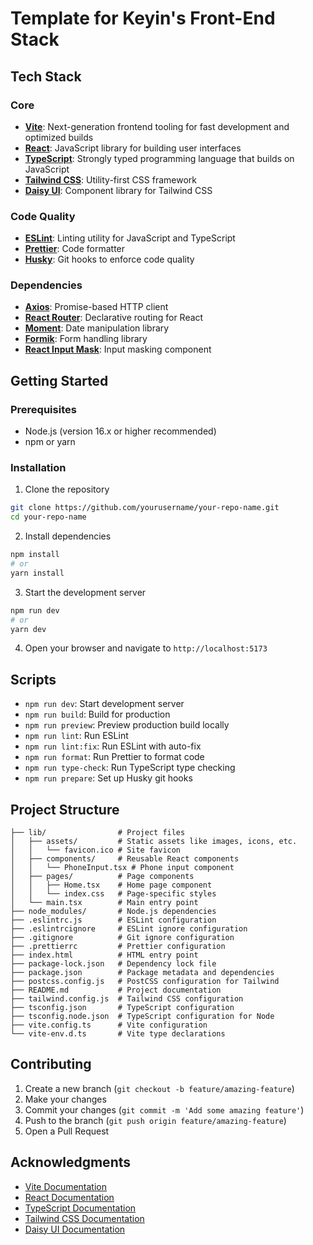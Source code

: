 # Template for Keyin's Front-End Stack

## Tech Stack

### Core
- **[Vite](https://vitejs.dev/)**: Next-generation frontend tooling for fast development and optimized builds
- **[React](https://reactjs.org/)**: JavaScript library for building user interfaces
- **[TypeScript](https://www.typescriptlang.org/)**: Strongly typed programming language that builds on JavaScript
- **[Tailwind CSS](https://tailwindcss.com/)**: Utility-first CSS framework
- **[Daisy UI](https://daisyui.com/)**: Component library for Tailwind CSS

### Code Quality
- **[ESLint](https://eslint.org/)**: Linting utility for JavaScript and TypeScript
- **[Prettier](https://prettier.io/)**: Code formatter
- **[Husky](https://typicode.github.io/husky/)**: Git hooks to enforce code quality

### Dependencies
- **[Axios](https://axios-http.com/)**: Promise-based HTTP client
- **[React Router](https://reactrouter.com/)**: Declarative routing for React
- **[Moment](https://momentjs.com/)**: Date manipulation library
- **[Formik](https://formik.org/)**: Form handling library
- **[React Input Mask](https://github.com/sanniassin/react-input-mask)**: Input masking component

## Getting Started

### Prerequisites
- Node.js (version 16.x or higher recommended)
- npm or yarn

### Installation

1. Clone the repository
```bash
git clone https://github.com/yourusername/your-repo-name.git
cd your-repo-name
```

2. Install dependencies
```bash
npm install
# or
yarn install
```

3. Start the development server
```bash
npm run dev
# or
yarn dev
```

4. Open your browser and navigate to `http://localhost:5173`

## Scripts

- `npm run dev`: Start development server
- `npm run build`: Build for production
- `npm run preview`: Preview production build locally
- `npm run lint`: Run ESLint
- `npm run lint:fix`: Run ESLint with auto-fix
- `npm run format`: Run Prettier to format code
- `npm run type-check`: Run TypeScript type checking
- `npm run prepare`: Set up Husky git hooks

## Project Structure

```
├── lib/                # Project files
│   ├── assets/         # Static assets like images, icons, etc.
│   │   └── favicon.ico # Site favicon
│   ├── components/     # Reusable React components
│   │   └── PhoneInput.tsx # Phone input component
│   ├── pages/          # Page components
│   │   ├── Home.tsx    # Home page component
│   │   └── index.css   # Page-specific styles
│   └── main.tsx        # Main entry point
├── node_modules/       # Node.js dependencies
├── .eslintrc.js        # ESLint configuration
├── .eslintrcignore     # ESLint ignore configuration
├── .gitignore          # Git ignore configuration
├── .prettierrc         # Prettier configuration
├── index.html          # HTML entry point
├── package-lock.json   # Dependency lock file
├── package.json        # Package metadata and dependencies
├── postcss.config.js   # PostCSS configuration for Tailwind
├── README.md           # Project documentation
├── tailwind.config.js  # Tailwind CSS configuration
├── tsconfig.json       # TypeScript configuration
├── tsconfig.node.json  # TypeScript configuration for Node
├── vite.config.ts      # Vite configuration
└── vite-env.d.ts       # Vite type declarations
```

## Contributing

1. Create a new branch (`git checkout -b feature/amazing-feature`)
2. Make your changes
3. Commit your changes (`git commit -m 'Add some amazing feature'`)
4. Push to the branch (`git push origin feature/amazing-feature`)
5. Open a Pull Request

## Acknowledgments

- [Vite Documentation](https://vitejs.dev/guide/)
- [React Documentation](https://reactjs.org/docs/getting-started.html)
- [TypeScript Documentation](https://www.typescriptlang.org/docs/)
- [Tailwind CSS Documentation](https://tailwindcss.com/docs)
- [Daisy UI Documentation](https://daisyui.com/docs/install/)
